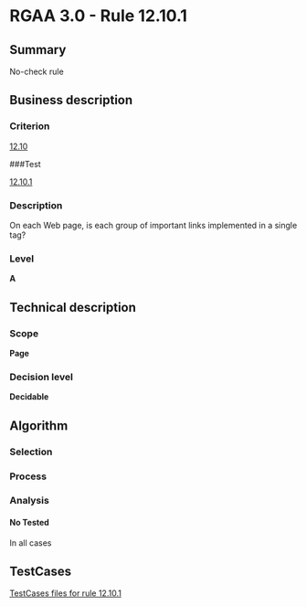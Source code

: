# RGAA 3.0 -  Rule 12.10.1

## Summary

No-check rule

## Business description

### Criterion

[12.10](http://asqatasun.github.io/RGAA--3.0--EN/RGAA3.0_Criteria_English_version_v1.html#crit-12-10)

###Test

[12.10.1](http://asqatasun.github.io/RGAA--3.0--EN/RGAA3.0_Criteria_English_version_v1.html#test-12-10-1)

### Description
On each Web page, is
    each group of important links implemented in a single tag? 


### Level

**A**

## Technical description

### Scope

**Page**

### Decision level

**Decidable**

## Algorithm

### Selection

### Process

### Analysis

#### No Tested 

In all cases









##  TestCases 

[TestCases files for rule 12.10.1](https://gitlab.com/asqatasun/Asqatasun/-/tree/master/rules/rules-rgaa3.0/src/test/resources/testcases/rgaa30/Rgaa30Rule121001/) 


